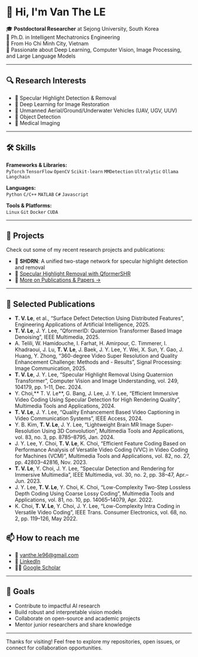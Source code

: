 # 👋 Hi, I'm Van The LE

🎓 **Postdoctoral Researcher** at Sejong University, South Korea  
🧠 Ph.D. in Intelligent Mechatronics Engineering  
📍 From Ho Chi Minh City, Vietnam  
🔬 Passionate about Deep Learning, Computer Vision, Image Processing, and Large Language Models

---

## 🔍 Research Interests

- 🧊 Specular Highlight Detection & Removal
- 🧠 Deep Learning for Image Restoration
- 🤖 Unmanned Aerial/Ground/Underwater Vehicles (UAV, UGV, UUV)
- 🧮 Object Detection
- 🧪 Medical Imaging

---

## 🛠️ Skills

**Frameworks & Libraries:**  
`PyTorch` `TensorFlow` `OpenCV`  `Scikit-learn` `MMDetection` `Ultralytic` `Ollama` `Langchain`

**Languages:**  
`Python` `C/C++` `MATLAB` `C#` `Javascript` 

**Tools & Platforms:**  
`Linux` `Git` `Docker`  `CUDA`

---

## 📂 Projects

Check out some of my recent research projects and publications:

- 🔬 **SHDRN**: A unified two-stage network for specular highlight detection and removal  
- 🔗 [Specular Highlight Removal with QformerSHR](https://github.com/YOUR-REPO-LINK)  
- 📄 [More on Publications & Papers →](https://scholar.google.com/citations?user=YOUR_ID)

---

## 📄 Selected Publications

- **T. V. Le**, et al., “Surface Defect Detection Using Distributed Features”, Engineering Applications of Artificial Intelligence, 2025.
- **T. V. Le**, J. Y. Lee, “QformerID: Quaternion Transformer Based Image Denoising”, IEEE Multimedia, 2025.
- A. Telili, W. Hamidouche, I. Farhat, H. Amirpour, C. Timmerer, I. Khadraoui, J. Lu, **T. V. Le**, J. Baek, J. Y. Lee, Y. Wei, X. Sun, Y. Gao, J. Huang, Y. Zhong, “360-degree Video Super Resolution and Quality Enhancement Challenge: Methods and - Results”, Signal Processing: Image Communication, 2025.
- **T. V. Le**, J. Y. Lee, “Specular Highlight Removal Using Quaternion Transformer”, Computer Vision and Image Understanding, vol. 249, 104179, pp. 1–11, Dec. 2024.
- Y. Choi,** T. V. Le**, G. Bang, J. Lee, J. Y. Lee, “Efficient Immersive Video Coding Using Specular Detection for High Rendering Quality”, Multimedia Tools and Applications, 2024.
- **T. V. Le**, J. Y. Lee, “Quality Enhancement Based Video Captioning in Video Communication Systems”, IEEE Access, 2024.
- Y. B. Kim, **T. V. Le**, J. Y. Lee, “Lightweight Brain MR Image Super-Resolution Using 3D Convolution”, Multimedia Tools and Applications, vol. 83, no. 3, pp. 8785–8795, Jan. 2024.
- J. Y. Lee, Y. Choi, **T. V. Le**, K. Choi, “Efficient Feature Coding Based on Performance Analysis of Versatile Video Coding (VVC) in Video Coding for Machines (VCM)”, Multimedia Tools and Applications, vol. 82, no. 27, pp. 42803–42816, Nov. 2023.
- **T. V. Le**, Y. Choi, J. Y. Lee, “Specular Detection and Rendering for Immersive Multimedia”, IEEE Multimedia, vol. 30, no. 2, pp. 38–47, Apr.–Jun. 2023.
- J. Y. Lee, **T. V. Le**, Y. Choi, K. Choi, “Low-Complexity Two-Step Lossless Depth Coding Using Coarse Lossy Coding”, Multimedia Tools and Applications, vol. 81, no. 10, pp. 14065–14079, Apr. 2022.
- K. Choi, **T. V. Le**, Y. Choi, J. Y. Lee, “Low-Complexity Intra Coding in Versatile Video Coding”, IEEE Trans. Consumer Electronics, vol. 68, no. 2, pp. 119–126, May 2022.


## 📫 How to reach me


- 📧 vanthe.le96@gmail.com  
- 🔗 [LinkedIn](https://www.linkedin.com/in/thevanle//)  
- 🧑‍🔬 [Google Scholar](https://scholar.google.com/citations?user=k8nLINYAAAAJ&hl=vi)

---

## 🚀 Goals

- Contribute to impactful AI research  
- Build robust and interpretable vision models  
- Collaborate on open-source and academic projects  
- Mentor junior researchers and share knowledge

---

Thanks for visiting! Feel free to explore my repositories, open issues, or connect for collaboration opportunities.

